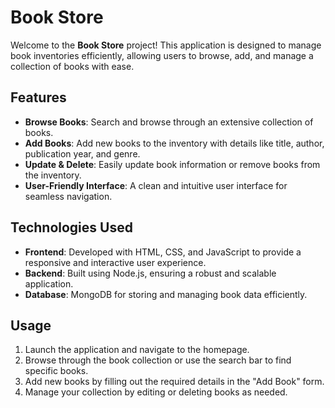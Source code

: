# Book Store

Welcome to the **Book Store** project! This application is designed to manage book inventories efficiently, allowing users to browse, add, and manage a collection of books with ease.

## Features

- **Browse Books**: Search and browse through an extensive collection of books.
- **Add Books**: Add new books to the inventory with details like title, author, publication year, and genre.
- **Update & Delete**: Easily update book information or remove books from the inventory.
- **User-Friendly Interface**: A clean and intuitive user interface for seamless navigation.

## Technologies Used

- **Frontend**: Developed with HTML, CSS, and JavaScript to provide a responsive and interactive user experience.
- **Backend**: Built using Node.js, ensuring a robust and scalable application.
- **Database**: MongoDB for storing and managing book data efficiently.

## Usage

1. Launch the application and navigate to the homepage.
2. Browse through the book collection or use the search bar to find specific books.
3. Add new books by filling out the required details in the "Add Book" form.
4. Manage your collection by editing or deleting books as needed.
